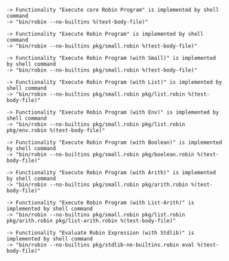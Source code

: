     -> Functionality "Execute core Robin Program" is implemented by shell command
    -> "bin/robin --no-builtins %(test-body-file)"

    -> Functionality "Execute Robin Program" is implemented by shell command
    -> "bin/robin --no-builtins pkg/small.robin %(test-body-file)"

    -> Functionality "Execute Robin Program (with Small)" is implemented by shell command
    -> "bin/robin --no-builtins pkg/small.robin %(test-body-file)"

    -> Functionality "Execute Robin Program (with List)" is implemented by shell command
    -> "bin/robin --no-builtins pkg/small.robin pkg/list.robin %(test-body-file)"

    -> Functionality "Execute Robin Program (with Env)" is implemented by shell command
    -> "bin/robin --no-builtins pkg/small.robin pkg/list.robin pkg/env.robin %(test-body-file)"

    -> Functionality "Execute Robin Program (with Boolean)" is implemented by shell command
    -> "bin/robin --no-builtins pkg/small.robin pkg/boolean.robin %(test-body-file)"

    -> Functionality "Execute Robin Program (with Arith)" is implemented by shell command
    -> "bin/robin --no-builtins pkg/small.robin pkg/arith.robin %(test-body-file)"

    -> Functionality "Execute Robin Program (with List-Arith)" is implemented by shell command
    -> "bin/robin --no-builtins pkg/small.robin pkg/list.robin pkg/arith.robin pkg/list-arith.robin %(test-body-file)"

    -> Functionality "Evaluate Robin Expression (with Stdlib)" is implemented by shell command
    -> "bin/robin --no-builtins pkg/stdlib-no-builtins.robin eval %(test-body-file)"
